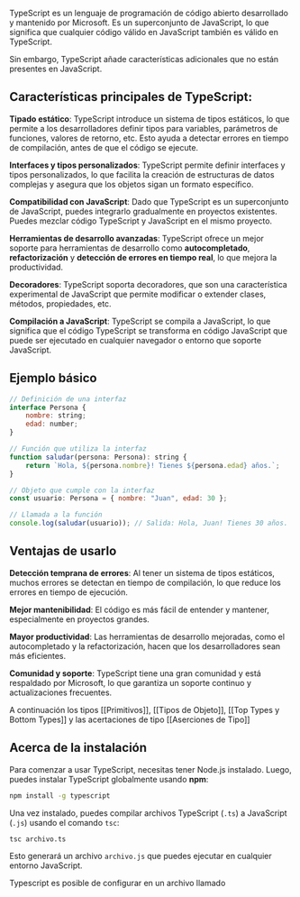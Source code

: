 TypeScript es un lenguaje de programación de código abierto desarrollado y mantenido por Microsoft. Es un superconjunto de JavaScript, lo que significa que cualquier código válido en JavaScript también es válido en TypeScript. 

Sin embargo, TypeScript añade características adicionales que no están presentes en JavaScript.

## Características principales de TypeScript:

**Tipado estático**: TypeScript introduce un sistema de tipos estáticos, lo que permite a los desarrolladores definir tipos para variables, parámetros de funciones, valores de retorno, etc. Esto ayuda a detectar errores en tiempo de compilación, antes de que el código se ejecute.

**Interfaces y tipos personalizados**: TypeScript permite definir interfaces y tipos personalizados, lo que facilita la creación de estructuras de datos complejas y asegura que los objetos sigan un formato específico.

**Compatibilidad con JavaScript**: Dado que TypeScript es un superconjunto de JavaScript, puedes integrarlo gradualmente en proyectos existentes. Puedes mezclar código TypeScript y JavaScript en el mismo proyecto.

**Herramientas de desarrollo avanzadas**: TypeScript ofrece un mejor soporte para herramientas de desarrollo como **autocompletado**, **refactorización** y **detección de errores en tiempo real**, lo que mejora la productividad.

**Decoradores**: TypeScript soporta decoradores, que son una característica experimental de JavaScript que permite modificar o extender clases, métodos, propiedades, etc.

**Compilación a JavaScript**: TypeScript se compila a JavaScript, lo que significa que el código TypeScript se transforma en código JavaScript que puede ser ejecutado en cualquier navegador o entorno que soporte JavaScript.


## Ejemplo básico

```js
// Definición de una interfaz
interface Persona {
    nombre: string;
    edad: number;
}

// Función que utiliza la interfaz
function saludar(persona: Persona): string {
    return `Hola, ${persona.nombre}! Tienes ${persona.edad} años.`;
}

// Objeto que cumple con la interfaz
const usuario: Persona = { nombre: "Juan", edad: 30 };

// Llamada a la función
console.log(saludar(usuario)); // Salida: Hola, Juan! Tienes 30 años.
```

## Ventajas de usarlo

**Detección temprana de errores**: Al tener un sistema de tipos estáticos, muchos errores se detectan en tiempo de compilación, lo que reduce los errores en tiempo de ejecución.

**Mejor mantenibilidad**: El código es más fácil de entender y mantener, especialmente en proyectos grandes.

**Mayor productividad**: Las herramientas de desarrollo mejoradas, como el autocompletado y la refactorización, hacen que los desarrolladores sean más eficientes.

**Comunidad y soporte**: TypeScript tiene una gran comunidad y está respaldado por Microsoft, lo que garantiza un soporte continuo y actualizaciones frecuentes.


A continuación los tipos [[Primitivos]], [[Tipos de Objeto]], [[Top Types y Bottom Types]] y las acertaciones de tipo [[Aserciones de Tipo]]

## Acerca de la instalación
Para comenzar a usar TypeScript, necesitas tener Node.js instalado. Luego, puedes instalar TypeScript globalmente usando **npm**:

```bash
npm install -g typescript
```

Una vez instalado, puedes compilar archivos TypeScript (`.ts`) a JavaScript (`.js`) usando el comando `tsc`:

```
tsc archivo.ts
```

Esto generará un archivo `archivo.js` que puedes ejecutar en cualquier entorno JavaScript.

Typescript es posible de configurar en un archivo llamado 